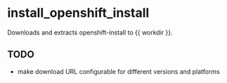 # install_openshift_install

Downloads and extracts openshift-install to {{ workdir }}.

## TODO

- make download URL configurable for different versions and platforms